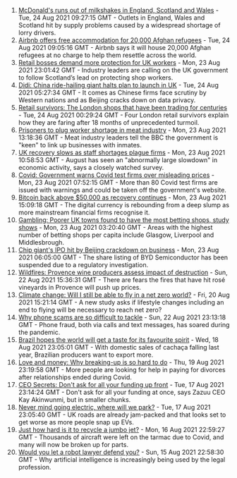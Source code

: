 1. [McDonald's runs out of milkshakes in England, Scotland and Wales](https://www.bbc.co.uk/news/business-58315152?at_medium=RSS&at_campaign=KARANGA) - Tue, 24 Aug 2021 09:27:15 GMT - Outlets in England, Wales and Scotland hit by supply problems caused by a widespread shortage of lorry drivers.
2. [Airbnb offers free accommodation for 20,000 Afghan refugees](https://www.bbc.co.uk/news/business-58315378?at_medium=RSS&at_campaign=KARANGA) - Tue, 24 Aug 2021 09:05:16 GMT - Airbnb says it will house 20,000 Afghan refugees at no charge to help them resettle across the world.
3. [Retail bosses demand more protection for UK workers](https://www.bbc.co.uk/news/business-58284856?at_medium=RSS&at_campaign=KARANGA) - Mon, 23 Aug 2021 23:01:42 GMT - Industry leaders are calling on the UK government to follow Scotland’s lead on protecting shop workers.
4. [Didi: China ride-hailing giant halts plan to launch in UK](https://www.bbc.co.uk/news/business-58312996?at_medium=RSS&at_campaign=KARANGA) - Tue, 24 Aug 2021 05:27:34 GMT - It comes as Chinese firms face scrutiny by Western nations and as Beijing cracks down on data privacy.
5. [Retail survivors: The London shops that have been trading for centuries](https://www.bbc.co.uk/news/uk-england-london-58202817?at_medium=RSS&at_campaign=KARANGA) - Tue, 24 Aug 2021 00:29:24 GMT - Four London retail survivors explain how they are faring after 18 months of unprecedented turmoil.
6. [Prisoners to plug worker shortage in meat industry](https://www.bbc.co.uk/news/business-58303679?at_medium=RSS&at_campaign=KARANGA) - Mon, 23 Aug 2021 13:18:36 GMT - Meat industry leaders tell the BBC the government is "keen" to link up businesses with inmates.
7. [UK recovery slows as staff shortages plague firms](https://www.bbc.co.uk/news/business-58304084?at_medium=RSS&at_campaign=KARANGA) - Mon, 23 Aug 2021 10:58:53 GMT - August has seen an "abnormally large slowdown" in economic activity, says a closely watched survey.
8. [Covid: Government warns Covid test firms over misleading prices](https://www.bbc.co.uk/news/business-58300897?at_medium=RSS&at_campaign=KARANGA) - Mon, 23 Aug 2021 07:52:15 GMT - More than 80 Covid test firms are issued with warnings and could be taken off the government's website.
9. [Bitcoin back above $50,000 as recovery continues](https://www.bbc.co.uk/news/business-58309024?at_medium=RSS&at_campaign=KARANGA) - Mon, 23 Aug 2021 15:09:18 GMT - The digital currency is rebounding from a deep slump as more mainstream financial firms recognise it.
10. [Gambling: Poorer UK towns found to have the most betting shops, study shows](https://www.bbc.co.uk/news/business-58300899?at_medium=RSS&at_campaign=KARANGA) - Mon, 23 Aug 2021 03:20:40 GMT - Areas with the highest number of betting shops per capita include Glasgow, Liverpool and Middlesbrough.
11. [Chip giant's IPO hit by Beijing crackdown on business](https://www.bbc.co.uk/news/business-58301603?at_medium=RSS&at_campaign=KARANGA) - Mon, 23 Aug 2021 06:05:00 GMT - The share listing of BYD Semiconductor has been suspended due to a regulatory investigation.
12. [Wildfires: Provence wine producers assess impact of destruction](https://www.bbc.co.uk/news/business-58299125?at_medium=RSS&at_campaign=KARANGA) - Sun, 22 Aug 2021 15:36:31 GMT - There are fears the fires that have hit rosé vineyards in Provence will push up prices.
13. [Climate change: Will I still be able to fly in a net zero world?](https://www.bbc.co.uk/news/science-environment-58284257?at_medium=RSS&at_campaign=KARANGA) - Fri, 20 Aug 2021 15:21:14 GMT - A new study asks if lifestyle changes including an end to flying will be necessary to reach net zero?
14. [Why phone scams are so difficult to tackle](https://www.bbc.co.uk/news/business-58254354?at_medium=RSS&at_campaign=KARANGA) - Sun, 22 Aug 2021 23:13:18 GMT - Phone fraud, both via calls and text messages, has soared during the pandemic.
15. [Brazil hopes the world will get a taste for its favourite spirit](https://www.bbc.co.uk/news/business-58241729?at_medium=RSS&at_campaign=KARANGA) - Wed, 18 Aug 2021 23:05:01 GMT - With domestic sales of cachaça falling last year, Brazilian producers want to export more.
16. [Love and money: Why breaking-up is so hard to do](https://www.bbc.co.uk/news/business-58245247?at_medium=RSS&at_campaign=KARANGA) - Thu, 19 Aug 2021 23:19:58 GMT - More people are looking for help in paying for divorces after relationships ended during Covid.
17. [CEO Secrets: Don't ask for all your funding up front](https://www.bbc.co.uk/news/business-58207678?at_medium=RSS&at_campaign=KARANGA) - Tue, 17 Aug 2021 23:14:24 GMT - Don't ask for all your funding at once, says Zazuu CEO Kay Akinwunmi, but in smaller chunks.
18. [Never mind going electric, where will we park?](https://www.bbc.co.uk/news/business-56748346?at_medium=RSS&at_campaign=KARANGA) - Tue, 17 Aug 2021 23:05:40 GMT - UK roads are already jam-packed and that looks set to get worse as more people snap up EVs.
19. [Just how hard is it to recycle a jumbo jet?](https://www.bbc.co.uk/news/business-57983174?at_medium=RSS&at_campaign=KARANGA) - Mon, 16 Aug 2021 22:59:27 GMT - Thousands of aircraft were left on the tarmac due to Covid, and many will now be broken up for parts.
20. [Would you let a robot lawyer defend you?](https://www.bbc.co.uk/news/business-58158820?at_medium=RSS&at_campaign=KARANGA) - Sun, 15 Aug 2021 22:58:30 GMT - Why artificial intelligence is increasingly being used by the legal profession.
